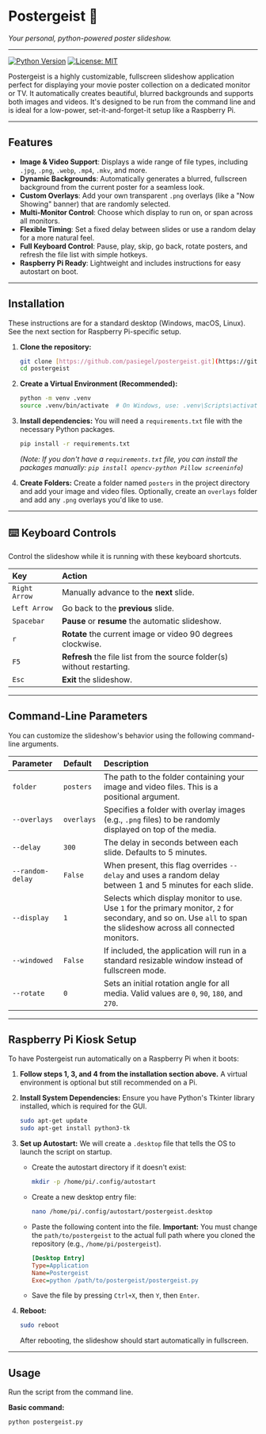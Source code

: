 # Postergeist 👻

*Your personal, python-powered poster slideshow.*

---


[![Python Version](https://img.shields.io/badge/python-3.8+-blue.svg)](https://www.python.org/)
[![License: MIT](https://img.shields.io/badge/License-MIT-yellow.svg)](https://opensource.org/licenses/MIT)

Postergeist is a highly customizable, fullscreen slideshow application perfect for displaying your movie poster collection on a dedicated monitor or TV. It automatically creates beautiful, blurred backgrounds and supports both images and videos. It's designed to be run from the command line and is ideal for a low-power, set-it-and-forget-it setup like a Raspberry Pi.

---

## Features

-   **Image & Video Support**: Displays a wide range of file types, including `.jpg`, `.png`, `.webp`, `.mp4`, `.mkv`, and more.
-   **Dynamic Backgrounds**: Automatically generates a blurred, fullscreen background from the current poster for a seamless look.
-   **Custom Overlays**: Add your own transparent `.png` overlays (like a "Now Showing" banner) that are randomly selected.
-   **Multi-Monitor Control**: Choose which display to run on, or span across all monitors.
-   **Flexible Timing**: Set a fixed delay between slides or use a random delay for a more natural feel.
-   **Full Keyboard Control**: Pause, play, skip, go back, rotate posters, and refresh the file list with simple hotkeys.
-   **Raspberry Pi Ready**: Lightweight and includes instructions for easy autostart on boot.

---

## Installation

These instructions are for a standard desktop (Windows, macOS, Linux). See the next section for Raspberry Pi-specific setup.

1.  **Clone the repository:**
    ```bash
    git clone [https://github.com/pasiegel/postergeist.git](https://github.com/pasiegel/postergeist.git)
    cd postergeist
    ```

2.  **Create a Virtual Environment (Recommended):**
    ```bash
    python -m venv .venv
    source .venv/bin/activate  # On Windows, use: .venv\Scripts\activate
    ```

3.  **Install dependencies:**
    You will need a `requirements.txt` file with the necessary Python packages.
    ```bash
    pip install -r requirements.txt
    ```
    *(Note: If you don't have a `requirements.txt` file, you can install the packages manually: `pip install opencv-python Pillow screeninfo`)*

4.  **Create Folders:**
    Create a folder named `posters` in the project directory and add your image and video files. Optionally, create an `overlays` folder and add any `.png` overlays you'd like to use.

---

## ⌨️ Keyboard Controls

Control the slideshow while it is running with these keyboard shortcuts.

| Key | Action |
| :--- | :--- |
| `Right Arrow` | Manually advance to the **next** slide. |
| `Left Arrow` | Go back to the **previous** slide. |
| `Spacebar` | **Pause** or **resume** the automatic slideshow. |
| `r` | **Rotate** the current image or video 90 degrees clockwise. |
| `F5` | **Refresh** the file list from the source folder(s) without restarting. |
| `Esc` | **Exit** the slideshow. |

---

## Command-Line Parameters

You can customize the slideshow's behavior using the following command-line arguments.

| Parameter | Default | Description |
| :--- | :--- | :--- |
| `folder` | `posters` | The path to the folder containing your image and video files. This is a positional argument. |
| `--overlays` | `overlays` | Specifies a folder with overlay images (e.g., `.png` files) to be randomly displayed on top of the media. |
| `--delay` | `300` | The delay in seconds between each slide. Defaults to 5 minutes. |
| `--random-delay`| `False` | When present, this flag overrides `--delay` and uses a random delay between 1 and 5 minutes for each slide. |
| `--display` | `1` | Selects which display monitor to use. Use `1` for the primary monitor, `2` for secondary, and so on. Use `all` to span the slideshow across all connected monitors. |
| `--windowed` | `False` | If included, the application will run in a standard resizable window instead of fullscreen mode. |
| `--rotate` | `0` | Sets an initial rotation angle for all media. Valid values are `0`, `90`, `180`, and `270`. |

---

## Raspberry Pi Kiosk Setup

To have Postergeist run automatically on a Raspberry Pi when it boots:

1.  **Follow steps 1, 3, and 4 from the installation section above.** A virtual environment is optional but still recommended on a Pi.

2.  **Install System Dependencies:**
    Ensure you have Python's Tkinter library installed, which is required for the GUI.
    ```bash
    sudo apt-get update
    sudo apt-get install python3-tk
    ```

3.  **Set up Autostart:**
    We will create a `.desktop` file that tells the OS to launch the script on startup.

    -   Create the autostart directory if it doesn't exist:
        ```bash
        mkdir -p /home/pi/.config/autostart
        ```
    -   Create a new desktop entry file:
        ```bash
        nano /home/pi/.config/autostart/postergeist.desktop
        ```
    -   Paste the following content into the file. **Important:** You must change the `path/to/postergeist` to the actual full path where you cloned the repository (e.g., `/home/pi/postergeist`).

        ```ini
        [Desktop Entry]
        Type=Application
        Name=Postergeist
        Exec=python /path/to/postergeist/postergeist.py
        ```

    -   Save the file by pressing `Ctrl+X`, then `Y`, then `Enter`.

4.  **Reboot:**
    ```bash
    sudo reboot
    ```
    After rebooting, the slideshow should start automatically in fullscreen.

---

## Usage

Run the script from the command line.

**Basic command:**
```bash
python postergeist.py

